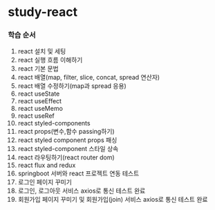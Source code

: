 # study-react

### 학습 순서

1. react 설치 및 세팅
2. react 실행 흐름 이해하기
3. react 기본 문법
4. react 배열(map, filter, slice, concat, spread 연산자)
5. react 배열 수정하기(map과 spread 응용)
6. react useState
7. react useEffect
8. react useMemo
9. react useRef
10. react styled-components
11. react props(변수,함수 passing하기)
12. react styled component props 패싱
13. react styled-component 스타일 상속
14. react 라우팅하기(react router dom)
15. react flux and redux
16. springboot 서버와 react 프로젝트 연동 테스트
17. 로그인 페이지 꾸미기
18. 로그인, 로그아웃 서비스 axios로 통신 테스트 완료
19. 회원가입 페이지 꾸미기 및 회원가입(join) 서비스 axios로 통신 테스트 완료